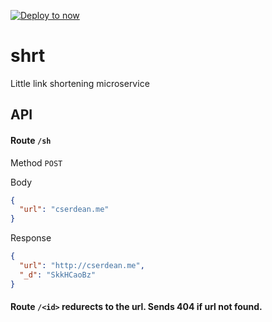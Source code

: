 [![Deploy to now](https://deploy.now.sh/static/button.svg)](https://deploy.now.sh/?repo=https://github.com/c0z0/shrt?env=MONGO_URL)

# shrt
Little link shortening microservice

## API

#### Route `/sh`
Method `POST`

Body
```JSON
{
  "url": "cserdean.me"
}
```
Response
```JSON
{
  "url": "http://cserdean.me",
  "_d": "SkkHCaoBz"
}
```

#### Route `/<id>` redurects to the url. Sends 404 if url not found.
